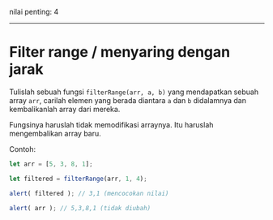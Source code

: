 nilai penting: 4

---

# Filter range / menyaring dengan jarak

Tulislah sebuah fungsi `filterRange(arr, a, b)` yang mendapatkan sebuah array `arr`, carilah elemen yang berada diantara `a` dan `b` didalamnya dan kembalikanlah array dari mereka.

Fungsinya haruslah tidak memodifikasi arraynya. Itu haruslah mengembalikan array baru.

Contoh:

```js
let arr = [5, 3, 8, 1];

let filtered = filterRange(arr, 1, 4); 

alert( filtered ); // 3,1 (mencocokan nilai)

alert( arr ); // 5,3,8,1 (tidak diubah)
```

